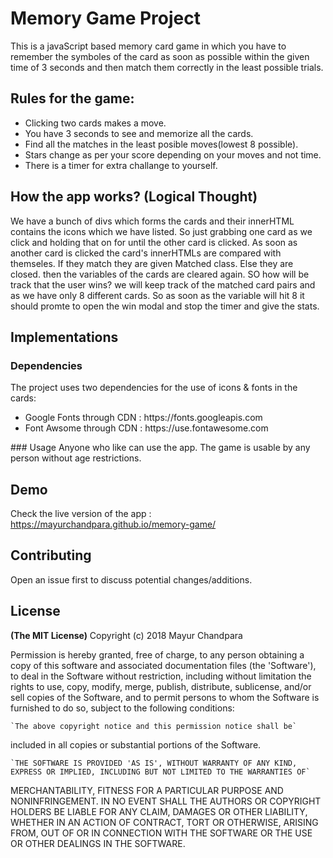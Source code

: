 # Memory Game Project
This is a javaScript based memory card game in which you have to remember the symboles of the card as soon as possible within the given time of 3 seconds and then match them correctly in the least possible trials.

## Rules for the game:
<ul>
  <li>Clicking two cards makes a move.</li>
  <li>You have 3 seconds to see and memorize all the cards.</li>
  <li>Find all the matches in the least posible moves(lowest 8 possible).</li>
  <li>Stars change as per your score depending on your moves and not time.</li>
  <li>There is a timer for extra challange to yourself.</li>
 </ul>
  
  ## How the app works? (Logical Thought)
  We have a bunch of divs which forms the cards and their innerHTML contains the icons which we have listed. So just grabbing one card as we click and holding that on for until the other card is clicked. As soon as another card is clicked the card's innerHTMLs are compared with themseles. If they match they are given Matched class. Else they are closed. then the variables of the cards are cleared again.
  SO how will be track that the user wins? we will keep track of the matched card pairs and as we have only 8 different cards. So as soon as the variable will hit 8 it should promte to open the win modal and stop the timer and give the stats.
  
## Implementations

### Dependencies
The project uses two dependencies for the use of icons & fonts in the cards:
<ul>
  <li>Google Fonts through CDN : https://fonts.googleapis.com</li>
  <li>Font Awsome through CDN : https://use.fontawesome.com</li>
</ul>
### Usage
Anyone who like can use the app. The game is usable by any person without age restrictions.

## Demo
Check the live version of the app : https://mayurchandpara.github.io/memory-game/

## Contributing
Open an issue first to discuss potential changes/additions.

## License
**(The MIT License)**
Copyright (c) 2018 Mayur Chandpara

Permission is hereby granted, free of charge, to any person obtaining a copy of this software and associated documentation files (the 'Software'), to deal in the Software without restriction, including without limitation the rights to use, copy, modify, merge, publish, distribute, sublicense, and/or sell copies of the Software, and to permit persons to whom the Software is furnished to do so, subject to the following conditions:

    `The above copyright notice and this permission notice shall be`
included in all copies or substantial portions of the Software.

    `THE SOFTWARE IS PROVIDED 'AS IS', WITHOUT WARRANTY OF ANY KIND,
    EXPRESS OR IMPLIED, INCLUDING BUT NOT LIMITED TO THE WARRANTIES OF`
MERCHANTABILITY, FITNESS FOR A PARTICULAR PURPOSE AND NONINFRINGEMENT. IN NO EVENT SHALL THE AUTHORS OR COPYRIGHT HOLDERS BE LIABLE FOR ANY CLAIM, DAMAGES OR OTHER LIABILITY, WHETHER IN AN ACTION OF CONTRACT, TORT OR OTHERWISE, ARISING FROM, OUT OF OR IN CONNECTION WITH THE SOFTWARE OR THE USE OR OTHER DEALINGS IN THE SOFTWARE.
